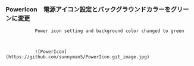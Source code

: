 ### PowerIcon　電源アイコン設定とバックグラウンドカラーをグリーンに変更
               Power icon setting and background color changed to green
               
               
               
               ![PowerIcon](https://github.com/sunnyman5/PowerIcon.git_image.jpg)
